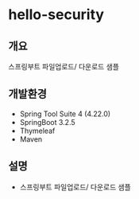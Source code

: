 # hello-security

## 개요

스프링부트 파일업로드/ 다운로드 샘플

## 개발환경

- Spring Tool Suite 4 (4.22.0)
- SpringBoot 3.2.5
- Thymeleaf
- Maven

## 설명

- 스프링부트 파일업로드/ 다운로드 샘플
